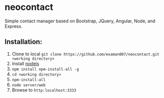 ﻿# neocontact
Simple contact manager based on Bootstrap, JQuery, Angular, Node, and  Express.

## Installation:

 1. Clone to local `git clone https://github.com/examan007/neocontact.git <working directory>`
 2. Install [nodejs](https://nodejs.org)
 3. `npm install npm-install-all -g`
 4. `cd <working directory>`
 5. `npm-install-all`
 4. `node server/web`
 5. Browse to `http:localhost:3333`


